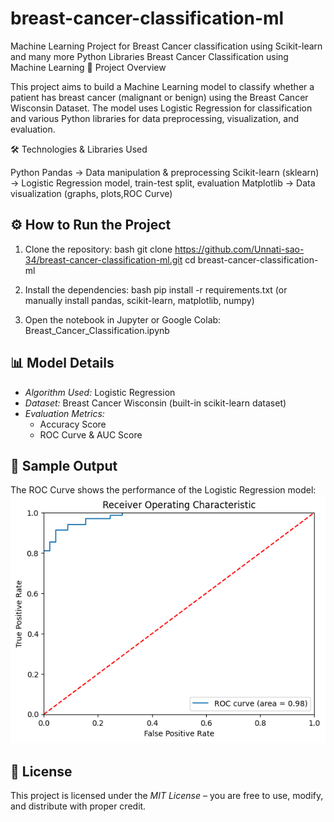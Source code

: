# breast-cancer-classification-ml
Machine Learning Project for Breast Cancer classification using Scikit-learn and many more Python Libraries
Breast Cancer Classification using Machine Learning
📌 Project Overview

This project aims to build a Machine Learning model to classify whether a patient has breast cancer (malignant or benign) using the Breast Cancer Wisconsin Dataset. The model uses Logistic Regression for classification and various Python libraries for data preprocessing, visualization, and evaluation.

🛠 Technologies & Libraries Used

Python
Pandas → Data manipulation & preprocessing
Scikit-learn (sklearn) → Logistic Regression model, train-test split, evaluation
Matplotlib → Data visualization (graphs, plots,ROC Curve)


## ⚙ How to Run the Project

1. Clone the repository:
   bash
   git clone https://github.com/Unnati-sao-34/breast-cancer-classification-ml.git
   cd breast-cancer-classification-ml
   
2. Install the dependencies:
   bash
   pip install -r requirements.txt
   (or manually install pandas, scikit-learn, matplotlib, numpy)
   
3. Open the notebook in Jupyter or Google Colab:
   Breast_Cancer_Classification.ipynb
 
## 📊 Model Details
* *Algorithm Used:* Logistic Regression
* *Dataset:* Breast Cancer Wisconsin (built-in scikit-learn dataset)
* *Evaluation Metrics:*
  * Accuracy Score
  * ROC Curve & AUC Score

## 📸 Sample Output  
The ROC Curve shows the performance of the Logistic Regression model:  
![ROC Curve]( https://github.com/Unnati-sao-34/breast-cancer-classification-ml/blob/2e3691075d5a624c4c6b181e776f17f363753db2/roc_curve.png
)

## 📜 License

This project is licensed under the *MIT License* – you are free to use, modify, and distribute with proper credit.


    


